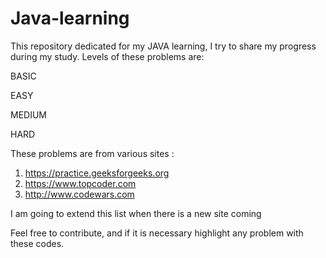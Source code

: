 # Java-learning

This repository dedicated for my JAVA learning, I try to share my progress during my study. Levels of these problems are:

BASIC </br>

EASY </br>

MEDIUM</br>

HARD</br>

These problems are from various sites :
1. https://practice.geeksforgeeks.org
2. https://www.topcoder.com
3. http://www.codewars.com

I am going to extend this list when there is a new site coming

Feel free to contribute, and if it is necessary highlight any problem with these codes.

